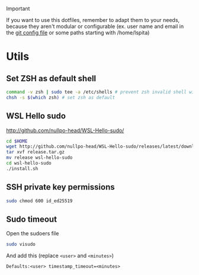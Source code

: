 > [!IMPORTANT]
> If you want to use this dotfiles, remember to adapt them to your needs,
> because they aren't modular or configurable (ex. user name and email in the 
> [git config file](./packages/git/.gitconfig) or some paths starting with /home/lspita)

# Utils

## Set ZSH as default shell

```sh
command -v zsh | sudo tee -a /etc/shells # prevent zsh invalid shell with brew
chsh -s $(which zsh) # set zsh as default
```

## WSL Hello sudo

http://github.com/nullpo-head/WSL-Hello-sudo/

```sh
cd $HOME
wget http://github.com/nullpo-head/WSL-Hello-sudo/releases/latest/download/release.tar.gz
tar xvf release.tar.gz
mv release wsl-hello-sudo
cd wsl-hello-sudo
./install.sh
```

## SSH private key permissions

```sh
sudo chmod 600 id_ed25519
```

## Sudo timeout

Open the sudoers file

```sh
sudo visudo
```

And add this (replace `<user>` and `<minutes>`)

```
Defaults:<user> timestamp_timeout=<minutes>
```